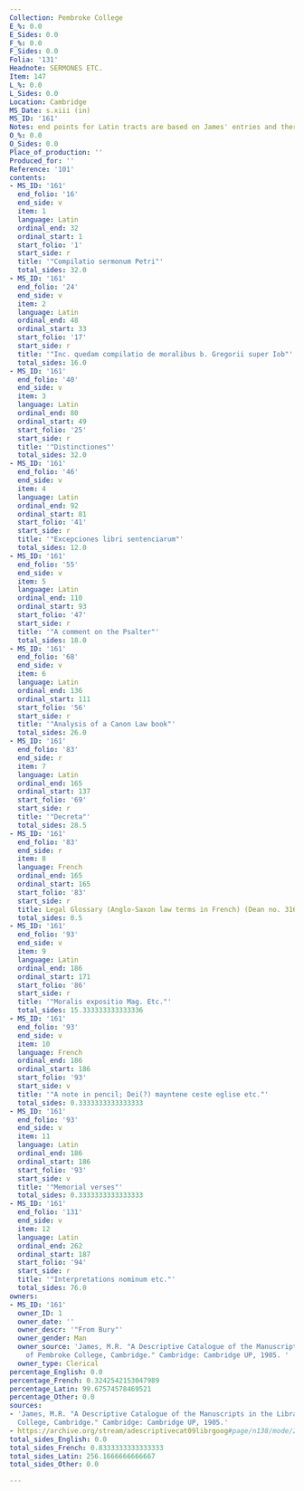 ```yaml
---
Collection: Pembroke College
E_%: 0.0
E_Sides: 0.0
F_%: 0.0
F_Sides: 0.0
Folia: '131'
Headnote: SERMONES ETC.
Item: 147
L_%: 0.0
L_Sides: 0.0
Location: Cambridge
MS_Date: s.xiii (in)
MS_ID: '161'
Notes: end points for Latin tracts are based on James' entries and therefore approximate
O_%: 0.0
O_Sides: 0.0
Place_of_production: ''
Produced_for: ''
Reference: '101'
contents:
- MS_ID: '161'
  end_folio: '16'
  end_side: v
  item: 1
  language: Latin
  ordinal_end: 32
  ordinal_start: 1
  start_folio: '1'
  start_side: r
  title: '"Compilatio sermonum Petri"'
  total_sides: 32.0
- MS_ID: '161'
  end_folio: '24'
  end_side: v
  item: 2
  language: Latin
  ordinal_end: 48
  ordinal_start: 33
  start_folio: '17'
  start_side: r
  title: '"Inc. quedam compilatio de moralibus b. Gregorii super Iob"'
  total_sides: 16.0
- MS_ID: '161'
  end_folio: '40'
  end_side: v
  item: 3
  language: Latin
  ordinal_end: 80
  ordinal_start: 49
  start_folio: '25'
  start_side: r
  title: '"Distinctiones"'
  total_sides: 32.0
- MS_ID: '161'
  end_folio: '46'
  end_side: v
  item: 4
  language: Latin
  ordinal_end: 92
  ordinal_start: 81
  start_folio: '41'
  start_side: r
  title: '"Excepciones libri sentenciarum"'
  total_sides: 12.0
- MS_ID: '161'
  end_folio: '55'
  end_side: v
  item: 5
  language: Latin
  ordinal_end: 110
  ordinal_start: 93
  start_folio: '47'
  start_side: r
  title: '"A comment on the Psalter"'
  total_sides: 18.0
- MS_ID: '161'
  end_folio: '68'
  end_side: v
  item: 6
  language: Latin
  ordinal_end: 136
  ordinal_start: 111
  start_folio: '56'
  start_side: r
  title: '"Analysis of a Canon Law book"'
  total_sides: 26.0
- MS_ID: '161'
  end_folio: '83'
  end_side: r
  item: 7
  language: Latin
  ordinal_end: 165
  ordinal_start: 137
  start_folio: '69'
  start_side: r
  title: '"Decreta"'
  total_sides: 28.5
- MS_ID: '161'
  end_folio: '83'
  end_side: r
  item: 8
  language: French
  ordinal_end: 165
  ordinal_start: 165
  start_folio: '83'
  start_side: r
  title: Legal Glossary (Anglo-Saxon law terms in French) (Dean no. 316)
  total_sides: 0.5
- MS_ID: '161'
  end_folio: '93'
  end_side: v
  item: 9
  language: Latin
  ordinal_end: 186
  ordinal_start: 171
  start_folio: '86'
  start_side: r
  title: '"Moralis expositio Mag. Etc."'
  total_sides: 15.333333333333336
- MS_ID: '161'
  end_folio: '93'
  end_side: v
  item: 10
  language: French
  ordinal_end: 186
  ordinal_start: 186
  start_folio: '93'
  start_side: v
  title: '"A note in pencil; Dei(?) mayntene ceste eglise etc."'
  total_sides: 0.3333333333333333
- MS_ID: '161'
  end_folio: '93'
  end_side: v
  item: 11
  language: Latin
  ordinal_end: 186
  ordinal_start: 186
  start_folio: '93'
  start_side: v
  title: '"Memorial verses"'
  total_sides: 0.3333333333333333
- MS_ID: '161'
  end_folio: '131'
  end_side: v
  item: 12
  language: Latin
  ordinal_end: 262
  ordinal_start: 187
  start_folio: '94'
  start_side: r
  title: '"Interpretations nominum etc."'
  total_sides: 76.0
owners:
- MS_ID: '161'
  owner_ID: 1
  owner_date: ''
  owner_descr: '"From Bury"'
  owner_gender: Man
  owner_source: 'James, M.R. "A Descriptive Catalogue of the Manuscripts in the Library
    of Pembroke College, Cambridge." Cambridge: Cambridge UP, 1905. '
  owner_type: Clerical
percentage_English: 0.0
percentage_French: 0.3242542153047989
percentage_Latin: 99.67574578469521
percentage_Other: 0.0
sources:
- 'James, M.R. "A Descriptive Catalogue of the Manuscripts in the Library of Pembroke
  College, Cambridge." Cambridge: Cambridge UP, 1905.'
- https://archive.org/stream/adescriptivecat09librgoog#page/n138/mode/2up
total_sides_English: 0.0
total_sides_French: 0.8333333333333333
total_sides_Latin: 256.1666666666667
total_sides_Other: 0.0

---
```

